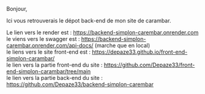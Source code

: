 Bonjour,

Ici vous retrouverais le dépot back-end de mon site de carambar.

Le lien vers le render est : https://backend-simplon-carembar.onrender.com <br>
le viens vers le swagger est : https://backend-simplon-carembar.onrender.com/api-docs/ (marche que en local) <br>
le liens vers le site front-end est : https://depaze33.github.io/front-end-simplon-carambar/<br>
le lien vers la partie front-end du site : https://github.com/Depaze33/front-end-simplon-carambar/tree/main <br>
le lien vers la partie back-end du site : https://github.com/Depaze33/backend-simplon-carembar
